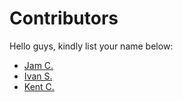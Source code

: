# Contributors

Hello guys, kindly list your name below:

- [Jam C.](https://github.com/maiqxx)
- [Ivan S.](https://github.com/ivanovich18)
- [Kent C.](https://github.com/kentcanonigo)



